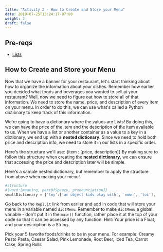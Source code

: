 ```yaml
---
title: "Activity 2 - How to Create and Store your Menu"
date: 2019-07-25T13:24:17-07:00
weight: 3
draft: false
---
```

## Pre-reqs
- <a href="../../python-basics/lists" target="_blank">Lists</a>

## How to Create and Store your Menu
Now that we have a banner for your restaurant, let's start thinking about how to organize the information about your dishes. Remember how earlier you decided what foods and beverages you wanted to sell at your restaurant? Well, now we need to figure out how to store all of that information. We need to store the name, price, and description of every item on your menu.
In order to do this, we can use what's called a Python dictionary to keep track of this information.


We're going to have a dictionary where the values are Lists!
By doing this, we can have the price of the item and the description of the item available to us. When we have a list or another container as a value to a key in a dictionary, we end up with a **nested dictionary**. Since we need to hold both price and description info, we need to store it in our lists in a specific order.

Here's the structure we'll use:
{item : [price, description]}
By making sure to follow this structure when creating the **nested dictionary**, we can ensure that accessing the price and description later will be simple.

Here's a sample nested dictionary, but remember to apply the structure from above when making your menu!
```python
#structure
#{word:[meaning, partOfSpeech, pronounciation]}
smallDictionary = {'toy':['an object kids play with', 'noun', 'toi'], 'walk':['a way to move at a regular and slow pace, one foot lifted after the other, in sequence', 'verb', 'wok']}
```

Go back to the `Repl.it` link from earlier and add in code that will store your menu in a variable named `dictMenu`. Remember to make `dictMenu` a global variable - don't put it in the `main()` function, rather place it at the top of your code so that it can be accessed by any function.
Hint: Your price is a Float, and your description is a String.

Pick your 5 favorite foods/drinks to be in your menu.
For example: Creamy Pesto Pasta, Caesar Salad, Pink Lemonade, Root Beer, Iced Tea, Carrot Cake, Spring Rolls
